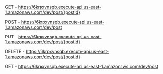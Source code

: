 GET - https://6krpxvnsqb.execute-api.us-east-1.amazonaws.com/dev/post/{postId}

POST - https://6krpxvnsqb.execute-api.us-east-1.amazonaws.com/dev/post

PUT - https://6krpxvnsqb.execute-api.us-east-1.amazonaws.com/dev/post/{postId}

DELETE - https://6krpxvnsqb.execute-api.us-east-1.amazonaws.com/dev/post/{postId}

GET - https://6krpxvnsqb.execute-api.us-east-1.amazonaws.com/dev/post
